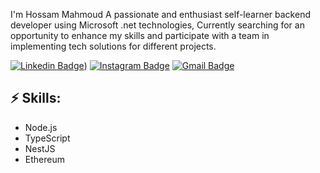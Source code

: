 I'm Hossam Mahmoud
A passionate and enthusiast self-learner backend developer using Microsoft .net technologies, Currently searching for an opportunity to enhance my skills and participate with a team in implementing tech solutions for different projects.


[![Linkedin Badge](https://img.shields.io/badge/-LinkedIn-blue?style=flat-square&logo=Linkedin&logoColor=white&link=https://www.linkedin.com/in/hossam-mahmod-738591225/)]([https://www.linkedin.com/in/hossam-mahmod-738591225/]))
[![Instagram Badge](https://img.shields.io/badge/-Instagram-e4405f?style=flat-square&logo=Instagram&logoColor=white&link=https://www.instagram.com/roshanjayraj/)](https://www.instagram.com/roshanjayraj/)
[![Gmail Badge](https://img.shields.io/badge/-Gmail-d14836?style=flat-square&logo=Gmail&logoColor=white&link=mail@jayrajroshan1@gmail.com)](mailto:mail@jayrajroshan1@gmail.com)

## ⚡ Skills:
- Node.js
- TypeScript
- NestJS
- Ethereum
